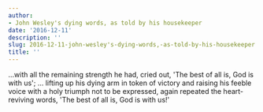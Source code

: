 ```yaml
---
author:
- John Wesley's dying words, as told by his housekeeper
date: '2016-12-11'
description: ''
slug: 2016-12-11-john-wesley's-dying-words,-as-told-by-his-housekeeper
title: ''
---
```

...with all the remaining strength he had, cried out, 'The best of all is, God is with us'; ... lifting up his dying arm in token of victory and raising his feeble voice with a holy triumph not to be expressed, again repeated the heart-reviving words, 'The best of all is, God is with us!'



